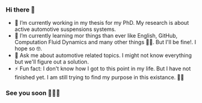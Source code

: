 ### Hi there 👋

- 🔭 I’m currently working in my thesis for my PhD. My research is about active automotive suspensions systems. 
- 🌱 I’m currently learning mor things than ever like English, GitHub, Computation Fluid Dynamics and many other things 💆‍♂️. But I'll be fine!. I hope so 🤓.
- 💬 Ask me about automotive related topics. I might not know everything but we'll figure out a solution.
- ⚡ Fun fact: I don't know how I got to this point in my life. But I have not finished yet. I am still trying to find my purpose in this existance. 🌠🌛

### See you soon 🤙🤙🦾
